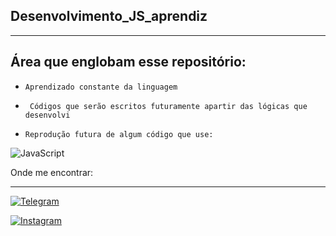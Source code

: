 ## Desenvolvimento_JS_aprendiz 
_____________________________________

<div>
<h2>Área que englobam esse repositório: </h2>

<p>

+ `Aprendizado constante da linguagem`
+ ` Códigos que serão escritos futuramente apartir das lógicas que desenvolvi`

+ `Reprodução futura de algum código que use:` 

![JavaScript](https://img.shields.io/badge/javascript-%23323330.svg?style=for-the-badge&logo=javascript&logoColor=%23F7DF1E)

</p>
</div>

<div>


Onde me encontrar:

---------------

[![Telegram](https://img.shields.io/badge/Telegram-2CA5E0?style=for-the-badge&logo=telegram&logoColor=white)](https://t.me/EduardoBMS)

[![Instagram](https://img.shields.io/badge/Bovareto_eduard-E4405F?style=for-the-badge&logo=instagram&logoColor=white)](https://www.instagram.com/bovareto_eduard/)

</div>

